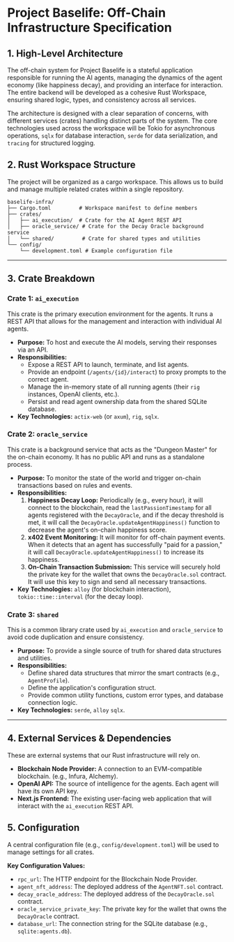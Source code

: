 # Project Baselife: Off-Chain Infrastructure Specification

## 1. High-Level Architecture

The off-chain system for Project Baselife is a stateful application responsible for running the AI agents, managing the dynamics of the agent economy (like happiness decay), and providing an interface for interaction. The entire backend will be developed as a cohesive Rust Workspace, ensuring shared logic, types, and consistency across all services.

The architecture is designed with a clear separation of concerns, with different services (crates) handling distinct parts of the system. The core technologies used across the workspace will be Tokio for asynchronous operations, `sqlx` for database interaction, `serde` for data serialization, and `tracing` for structured logging.

## 2. Rust Workspace Structure

The project will be organized as a cargo workspace. This allows us to build and manage multiple related crates within a single repository.

```
baselife-infra/
├── Cargo.toml         # Workspace manifest to define members
├── crates/
│   ├── ai_execution/  # Crate for the AI Agent REST API
│   ├── oracle_service/ # Crate for the Decay Oracle background service
│   └── shared/         # Crate for shared types and utilities
└── config/
    └── development.toml # Example configuration file
```

---

## 3. Crate Breakdown

### Crate 1: `ai_execution`

This crate is the primary execution environment for the agents. It runs a REST API that allows for the management and interaction with individual AI agents.

-   **Purpose:** To host and execute the AI models, serving their responses via an API.
-   **Responsibilities:**
    -   Expose a REST API to launch, terminate, and list agents.
    -   Provide an endpoint (`/agents/{id}/interact`) to proxy prompts to the correct agent.
    -   Manage the in-memory state of all running agents (their `rig` instances, OpenAI clients, etc.).
    -   Persist and read agent ownership data from the shared SQLite database.
-   **Key Technologies:** `actix-web` (or `axum`), `rig`, `sqlx`.

### Crate 2: `oracle_service`

This crate is a background service that acts as the "Dungeon Master" for the on-chain economy. It has no public API and runs as a standalone process.

-   **Purpose:** To monitor the state of the world and trigger on-chain transactions based on rules and events.
-   **Responsibilities:**
    1.  **Happiness Decay Loop:** Periodically (e.g., every hour), it will connect to the blockchain, read the `lastPassionTimestamp` for all agents registered with the `DecayOracle`, and if the decay threshold is met, it will call the `DecayOracle.updateAgentHappiness()` function to decrease the agent's on-chain happiness score.
    2.  **x402 Event Monitoring:** It will monitor for off-chain payment events. When it detects that an agent has successfully "paid for a passion," it will call `DecayOracle.updateAgentHappiness()` to increase its happiness.
    3.  **On-Chain Transaction Submission:** This service will securely hold the private key for the wallet that owns the `DecayOracle.sol` contract. It will use this key to sign and send all necessary transactions.
-   **Key Technologies:** `alloy` (for blockchain interaction), `tokio::time::interval` (for the decay loop).

### Crate 3: `shared`

This is a common library crate used by `ai_execution` and `oracle_service` to avoid code duplication and ensure consistency.

-   **Purpose:** To provide a single source of truth for shared data structures and utilities.
-   **Responsibilities:**
    -   Define shared data structures that mirror the smart contracts (e.g., `AgentProfile`).
    -   Define the application's configuration struct.
    -   Provide common utility functions, custom error types, and database connection logic.
-   **Key Technologies:** `serde`, `alloy` `sqlx`.

---

## 4. External Services & Dependencies

These are external systems that our Rust infrastructure will rely on.

-   **Blockchain Node Provider:** A connection to an EVM-compatible blockchain. (e.g., Infura, Alchemy).
-   **OpenAI API:** The source of intelligence for the agents. Each agent will have its own API key.
-   **Next.js Frontend:** The existing user-facing web application that will interact with the `ai_execution` REST API.

## 5. Configuration

A central configuration file (e.g., `config/development.toml`) will be used to manage settings for all crates.

**Key Configuration Values:**
-   `rpc_url`: The HTTP endpoint for the Blockchain Node Provider.
-   `agent_nft_address`: The deployed address of the `AgentNFT.sol` contract.
-   `decay_oracle_address`: The deployed address of the `DecayOracle.sol` contract.
-   `oracle_service_private_key`: The private key for the wallet that owns the `DecayOracle` contract.
-   `database_url`: The connection string for the SQLite database (e.g., `sqlite:agents.db`).
